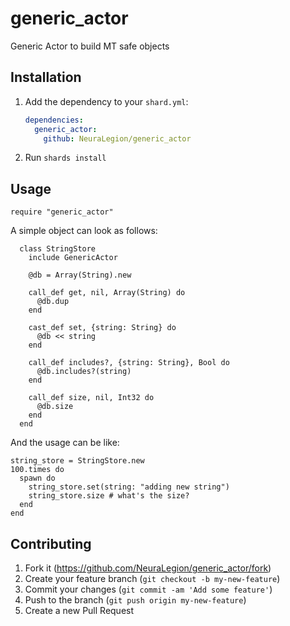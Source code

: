 # generic_actor

Generic Actor to build MT safe objects

## Installation

1. Add the dependency to your `shard.yml`:

   ```yaml
   dependencies:
     generic_actor:
       github: NeuraLegion/generic_actor
   ```

2. Run `shards install`

## Usage

```crystal
require "generic_actor"
```

A simple object can look as follows:

```crystal
  class StringStore
    include GenericActor

    @db = Array(String).new

    call_def get, nil, Array(String) do
      @db.dup
    end

    cast_def set, {string: String} do
      @db << string
    end

    call_def includes?, {string: String}, Bool do
      @db.includes?(string)
    end

    call_def size, nil, Int32 do
      @db.size
    end
  end
```

And the usage can be like:

```crystal
string_store = StringStore.new
100.times do
  spawn do
    string_store.set(string: "adding new string")
    string_store.size # what's the size?
  end
end
```

## Contributing

1. Fork it (<https://github.com/NeuraLegion/generic_actor/fork>)
2. Create your feature branch (`git checkout -b my-new-feature`)
3. Commit your changes (`git commit -am 'Add some feature'`)
4. Push to the branch (`git push origin my-new-feature`)
5. Create a new Pull Request

